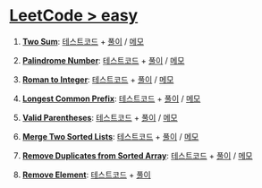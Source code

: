 # [LeetCode > easy](https://leetcode.com/problemset/?difficulty=EASY&page=1)

1. [**Two Sum**](https://leetcode.com/problems/two-sum/):
    [테스트코드](./1-Two-Sum/Two-Sum.spec.ts) +
    [풀이](./1-Two-Sum/Two-Sum.ts) / [메모](./1-Two-Sum/README.md)

2. [**Palindrome Number**](https://leetcode.com/problems/palindrome-number/):
    [테스트코드](./2-Palindrome-Number/Palindrome-Number.spec.ts) +
    [풀이](./2-Palindrome-Number/Palindrome-Number.ts) / [메모](./2-Palindrome-Number/README.md)

3. [**Roman to Integer**](https://leetcode.com/problems/roman-to-integer/):
    [테스트코드](./3-Roman-to-Integer/Roman-to-Integer.spec.ts) +
    [풀이](./3-Roman-to-Integer/Roman-to-Integer.ts) / [메모](./3-Roman-to-Integer/README.md)

4. [**Longest Common Prefix**](https://leetcode.com/problems/longest-common-prefix/):
    [테스트코드](./4-Longest-Common-Prefix/Longest-Common-Prefix.spec.ts) +
    [풀이](./4-Longest-Common-Prefix/Longest-Common-Prefix.ts) / [메모](./4-Longest-Common-Prefix/README.md)

5. [**Valid Parentheses**](https://leetcode.com/problems/valid-parentheses/):
    [테스트코드](./5-Valid-Parentheses/Valid-Parentheses.spec.ts) +
    [풀이](./5-Valid-Parentheses/Valid-Parentheses.ts) / [메모](./5-Valid-Parentheses/README.md)

6. [**Merge Two Sorted Lists**](https://leetcode.com/problems/merge-two-sorted-lists/):
    [테스트코드](./6-Merge-Two-Sorted-Lists/Merge-Two-Sorted-Lists.spec.ts) +
    [풀이](./6-Merge-Two-Sorted-Lists/Merge-Two-Sorted-Lists.ts) / [메모](./6-Merge-Two-Sorted-Lists/README.md)

7. [**Remove Duplicates from Sorted Array**](https://leetcode.com/problems/remove-duplicates-from-sorted-array/):
    [테스트코드](./7-Remove-Duplicates-from-Sorted-Array/Remove-Duplicates-from-Sorted-Array.spec.ts) +
    [풀이](./7-Remove-Duplicates-from-Sorted-Array/Remove-Duplicates-from-Sorted-Array.ts) / [메모](./7-Remove-Duplicates-from-Sorted-Array/README.md)

8. [**Remove Element**](https://leetcode.com/problems/remove-element/):
    [테스트코드](./8-Remove-Element/Remove-Element.spec.ts) +
    [풀이](./8-Remove-Element/Remove-Element.ts)
